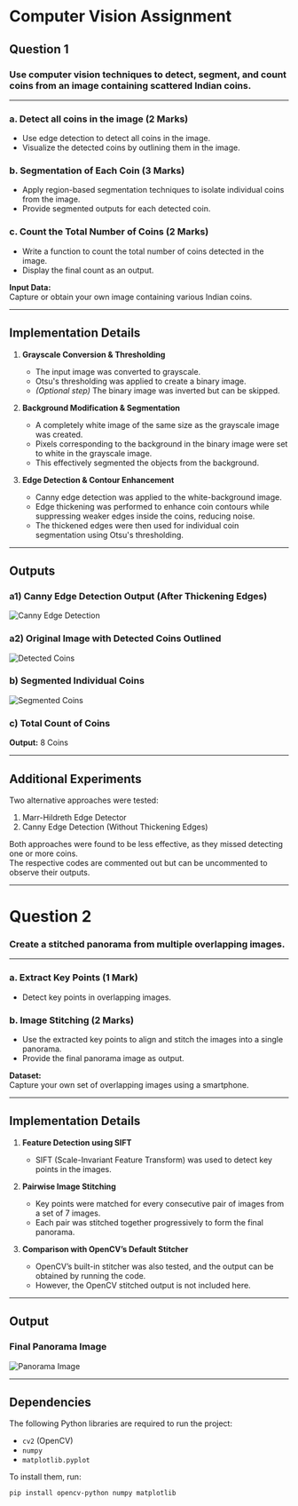 # Computer Vision Assignment

## Question 1  
### Use computer vision techniques to detect, segment, and count coins from an image containing scattered Indian coins.  

---

### a. Detect all coins in the image (2 Marks)  
- Use edge detection to detect all coins in the image.  
- Visualize the detected coins by outlining them in the image.  

### b. Segmentation of Each Coin (3 Marks)  
- Apply region-based segmentation techniques to isolate individual coins from the image.  
- Provide segmented outputs for each detected coin.  

### c. Count the Total Number of Coins (2 Marks)  
- Write a function to count the total number of coins detected in the image.  
- Display the final count as an output.  

**Input Data:**  
Capture or obtain your own image containing various Indian coins.  

---

## Implementation Details  

1. **Grayscale Conversion & Thresholding**  
   - The input image was converted to grayscale.  
   - Otsu's thresholding was applied to create a binary image.  
   - *(Optional step)* The binary image was inverted but can be skipped.  

2. **Background Modification & Segmentation**  
   - A completely white image of the same size as the grayscale image was created.  
   - Pixels corresponding to the background in the binary image were set to white in the grayscale image.  
   - This effectively segmented the objects from the background.  

3. **Edge Detection & Contour Enhancement**  
   - Canny edge detection was applied to the white-background image.  
   - Edge thickening was performed to enhance coin contours while suppressing weaker edges inside the coins, reducing noise.  
   - The thickened edges were then used for individual coin segmentation using Otsu's thresholding.  

---

## Outputs  

### a1) Canny Edge Detection Output (After Thickening Edges)  
![Canny Edge Detection](https://github.com/user-attachments/assets/e18386e4-bdf4-486a-9588-ecde617cdbd0)  

### a2) Original Image with Detected Coins Outlined  
![Detected Coins](https://github.com/user-attachments/assets/0c68d73d-32d1-4d08-adde-0022116e3e55)  

### b) Segmented Individual Coins  
![Segmented Coins](https://github.com/user-attachments/assets/1f88a09a-23fb-484e-bdac-e6853eb0c781)  

### c) Total Count of Coins  
**Output:** 8 Coins  

---

## Additional Experiments  

Two alternative approaches were tested:  
1. Marr-Hildreth Edge Detector  
2. Canny Edge Detection (Without Thickening Edges)  

Both approaches were found to be less effective, as they missed detecting one or more coins.  
The respective codes are commented out but can be uncommented to observe their outputs.  

---

# Question 2  
### Create a stitched panorama from multiple overlapping images.  

---

### a. Extract Key Points (1 Mark)  
- Detect key points in overlapping images.  

### b. Image Stitching (2 Marks)  
- Use the extracted key points to align and stitch the images into a single panorama.  
- Provide the final panorama image as output.  

**Dataset:**  
Capture your own set of overlapping images using a smartphone.  

---

## Implementation Details  

1. **Feature Detection using SIFT**  
   - SIFT (Scale-Invariant Feature Transform) was used to detect key points in the images.  

2. **Pairwise Image Stitching**  
   - Key points were matched for every consecutive pair of images from a set of 7 images.  
   - Each pair was stitched together progressively to form the final panorama.  

3. **Comparison with OpenCV’s Default Stitcher**  
   - OpenCV’s built-in stitcher was also tested, and the output can be obtained by running the code.  
   - However, the OpenCV stitched output is not included here.  

---

## Output  

### Final Panorama Image  
![Panorama Image](https://github.com/user-attachments/assets/c9a03e63-19b7-4fc6-8225-2e13dd9e1c69)  

---

## Dependencies  

The following Python libraries are required to run the project:  

- `cv2` (OpenCV)  
- `numpy`  
- `matplotlib.pyplot`  

To install them, run:  

```bash
pip install opencv-python numpy matplotlib
